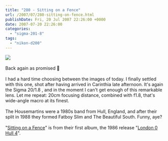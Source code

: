 ```yaml
---
title: "280 - Sitting on a Fence"
url: /2007/07/280-sitting-on-fence.html
publishDate: Fri, 20 Jul 2007 22:26:00 +0000
date: 2007-07-20 22:26:00
categories: 
  - "sigma-201-8"
tags: 
  - "nikon-d200"
---
```

<a href="https://d25zfm9zpd7gm5.cloudfront.net/1200x1200/2007/20070720_185542_nx_ps.jpg"><img src="https://d25zfm9zpd7gm5.cloudfront.net/0600x0600/2007/20070720_185542_nx_ps.jpg"/></a><br/><br/>Back again as promised 🙂<br/><br/>I had a hard time choosing between the images of today. I finally settled with this one, shot after having arrived in Carinthia late afternoon. It's again the Sigma 20/1.8 , and in the moment I can't get enough of this remarkable lens. Let me repeat: 20cm focusing distance, combined with f1.8, that's wide-angle macro at its finest.<br/><br/>The Housemartins were a 1980s band from Hull, England, and after their split in 1988 they formed Fatboy Slim and The Beautiful South. Funny, aye?<br/><br/>"<a href="http://www.lyricsfreak.com/h/housemartins/sitting+on+a+fence_20066081.html" target="_blank">Sitting on a Fence</a>" is from their first album, the 1986 release "<a href="http://www.amazon.com/London-0-Hull-4-Housemartins/dp/B000002H3Z" target="_blank">London 0 Hull 4</a>".
